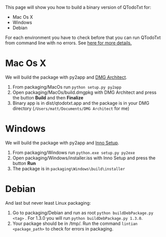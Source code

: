 This page will show you how to build a binary version of QTodoTxt for:
* Mac Os X
* Windows
* Debian

For each environment you have to check before that you can run QTodoTxt from command line with no errors. See [here for more details.](https://github.com/mNantern/QTodoTxt/wiki#quick-run)

# Mac Os X

We will build the package with py2app and [DMG Architect](https://itunes.apple.com/fr/app/dmg-architect-disk-builder/id426104753).

1. From packaging/MacOs run `python setup.py py2app`
2. Open packaging/MacOs/build.dmgpkg with DMG Architect and press the button **Build** and then **Finalize**
3. Binary app is in dist/qtodotxt.app and the package is in your DMG directory (`/Users/matt/Documents/DMG Architect` for me)

# Windows

We will build the package with py2app and [Inno Setup](http://www.jrsoftware.org/isinfo.php).

1. From packaging/Windows run `python.exe setup.py py2exe`
2. Open packaging/Windows/installer.iss with Inno Setup and press the button **Run**
3. The package is in `packaging\Windows\build\installer`

# Debian

And last but never least Linux packaging:

1. Go to packaging/Debian and run as root `python buildDebPackage.py <tag>` . For 1.3.0 you will run `python buildDebPackage.py 1.3.0`.
2. Your package should be in /tmp/. Run the command `lintian <package_path>` to check for errors in packaging.

